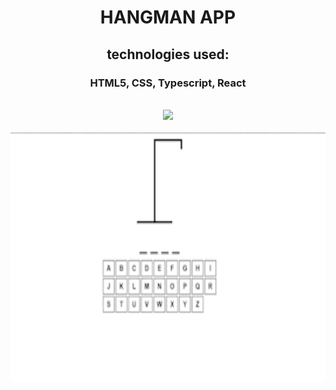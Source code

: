 
<div align="center">
  
  <h1>HANGMAN APP</h1>
  
  <h2> technologies used:</h2>
  <h3>HTML5, CSS, Typescript, React</h3>
  <br>
  
  <img src="https://skillicons.dev/icons?i=html,css,typescript,react" />
  
  <br>
<br>
  
  <img class="img" src="https://github.com/DarrenCooperM/typescript-hangman-app/blob/main/hangman-clip_AdobeExpress.gif" height="400" width="575"/>
